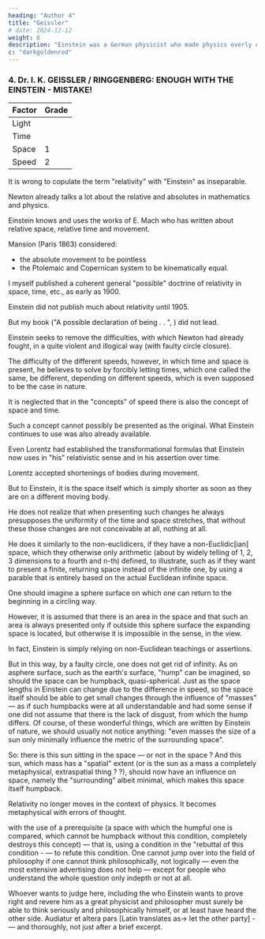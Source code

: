 ```yaml
---
heading: "Author 4"
title: "Geissler"
# date: 2024-12-12
weight: 8
description: "Einstein was a German physicist who made physics overly complicated by using arbitrary tensors"
c: "darkgoldenrod"
---
```



### 4. Dr. I. K. GEISSLER / RINGGENBERG: ENOUGH WITH THE EINSTEIN - MISTAKE!

Factor | Grade
--- | ---
Light | 
Time | 
Space | 1
Speed | 2


It is wrong to copulate the term "relativity" with "Einstein" as inseparable.

<!-- , as an immoderate advertisement to the lay audience and a part of
the scholars has managed.  -->

Newton already talks a lot about the relative and absolutes in mathematics and physics.

Einstein knows and uses the works of E. Mach who has written about relative space, relative time and movement.

<!-- (long before Einstein, 1865, 1901 "The mechanics in their development" and later) ;  -->

Mansion (Paris 1863) considered:
- the absolute movement to be pointless
- the Ptolemaic and Copernican system to be kinematically equal. 

I myself published a coherent general "possible" doctrine of relativity in space, time, etc., as early as 1900.

Einstein did not publish much about relativity until 1905.

But my book ("A possible declaration of being . . ", ) did not lead.

<!-- Difficulties arising in the consideration of the movement in particular, which set forces in physics and , admittedly much more cautiously than Einstein,  -->

Einstein seeks to remove the difficulties, with which Newton had already fought, in a quite violent and illogical way (with faulty circle closure). 

<!-- He leads in his writings many things that are good, but have been said long before him. -->

The difficulty of the different speeds, however, in which time and space is present, he believes to solve by forcibly letting times, which one called the same, be different, depending on different speeds, which is even supposed to be the case in nature.

It is neglected that in the "concepts" of speed there is also the concept of space and time. 

Such a concept cannot possibly be presented as the original. What Einstein continues to use was also already available. 

Even Lorentz had established the transformational formulas that Einstein now uses in "his" relativistic sense and in his assertion over time.

Lorentz accepted shortenings of bodies during movement.

But to Einstein, it is the space itself which is simply shorter as soon as they are on a different
moving body. 

He does not realize that when presenting such changes he always presupposes the uniformity of the time and space stretches, that without these those changes are not conceivable at all, nothing at all. 

He does it similarly to the non-euclidicers, if they have a non-Euclidic[ian] space, which they otherwise only arithmetic (about by widely telling of 1, 2, 3 dimensions to a fourth and n-th) defined, to illustrate, such as if they want to present a finite, returning space instead of the infinite one, by using a parable that is entirely based on the actual Euclidean infinite space.

One should imagine a sphere surface on which one can return to the beginning in a circling way.

However, it is assumed that there is an area in the space and that such an area is always presented only if outside this sphere surface the expanding space is located, but otherwise it is impossible in the sense, in the view.

In fact, Einstein is simply relying on non-Euclidean teachings or assertions.

But in this way, by a faulty circle, one does not get rid of infinity. As on asphere surface, such as the earth's surface, "hump" can be imagined, so should the space can be humpback, quasi-spherical. Just as the space lengths in Einstein can change due to the difference in speed, so the space itself should be able to get small changes through the influence of "masses" — as if such humpbacks were at all understandable and had some sense if one did not assume that there is the lack of disgust, from which the hump differs. Of course, of these wonderful things, which are written by Einstein of nature, we should usually not notice anything: "even masses the size of a sun only minimally influence the metric of the surrounding space".

So: there is this sun sitting in the space — or not in the space ? And this sun, which mass has a "spatial" extent (or is the sun as a mass a completely metaphysical, extraspatial thing ? ?), should now have an influence on space, 
namely the "surrounding” albeit minimal, which makes this space itself humpback.

Relativity no longer moves in the context of physics. It becomes metaphysical with errors of thought.

with the use of a prerequisite (a space with which the humpful
one is compared, which cannot be humpback without this condition, completely destroys this
concept) — that is, using a condition in the "rebuttal of this condition - — to refute this condition.
One cannot jump over into the field of philosophy if one cannot think philosophically, not logically —
even the most extensive advertising does not help — except for people who understand the whole
question only indepth or not at all.

Whoever wants to judge here, including the who Einstein wants
to prove right and revere him as a great physicist and philosopher must surely be able to think
seriously and philosophically himself, or at least have heard the other side. Audiatur et altera pars
[Latin translates as-> let the other party] - — and thoroughly, not just after a brief excerpt.

